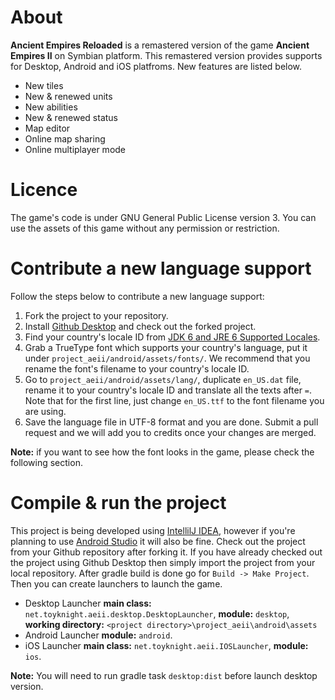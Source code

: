# About

**Ancient Empires Reloaded** is a remastered version of the game **Ancient Empires II** on Symbian platform. This remastered version provides supports for Desktop, Android and iOS platfroms. New features are listed below.
* New tiles
* New & renewed units
* New abilities
* New & renewed status
* Map editor
* Online map sharing
* Online multiplayer mode

# Licence

The game's code is under GNU General Public License version 3. You can use the assets of this game without any permission or restriction.

# Contribute a new language support

Follow the steps below to contribute a new language support:

1. Fork the project to your repository.
2. Install [Github Desktop](https://desktop.github.com/) and check out the forked project.
3. Find your country's locale ID from [JDK 6 and JRE 6 Supported Locales](http://www.oracle.com/technetwork/java/javase/locales-137662.html).
4. Grab a TrueType font which supports your country's language, put it under `project_aeii/android/assets/fonts/`. We recommend that you rename the font's filename to your country's locale ID.
5. Go to `project_aeii/android/assets/lang/`, duplicate `en_US.dat` file, rename it to your country's locale ID and translate all the texts after `=`. Note that for the first line, just change `en_US.ttf` to the font filename you are using.
6. Save the language file in UTF-8 format and you are done. Submit a pull request and we will add you to credits once your changes are merged.

**Note:** if you want to see how the font looks in the game, please check the following section.

# Compile & run the project

This project is being developed using [IntellilJ IDEA](https://www.jetbrains.com/idea/), however if you're planning to use [Android Studio](https://developer.android.com/studio/index.html) it will also be fine.
Check out the project from your Github repository after forking it. If you have already checked out the project using Github Desktop then simply import the project from your local repository.
After gradle build is done go for `Build -> Make Project`. Then you can create launchers to launch the game.

* Desktop Launcher **main class:** `net.toyknight.aeii.desktop.DesktopLauncher`, **module:** `desktop`, **working directory:** `<project directory>\project_aeii\android\assets`
* Android Launcher **module:** `android`.
* iOS Launcher **main class:** `net.toyknight.aeii.IOSLauncher`, **module:** `ios`.

**Note:** You will need to run gradle task `desktop:dist` before launch desktop version.


